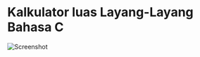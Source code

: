 # Kalkulator luas Layang-Layang Bahasa C

![Screenshot](https://user-images.githubusercontent.com/62225185/213909402-b1b8077d-31da-4b27-98d1-d77a87eb0889.png)
